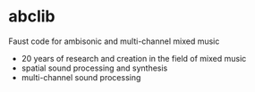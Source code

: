 # abclib
Faust code for ambisonic and multi-channel mixed music
- 20 years of research and creation in the field of mixed music
- spatial sound processing and synthesis
- multi-channel sound processing
